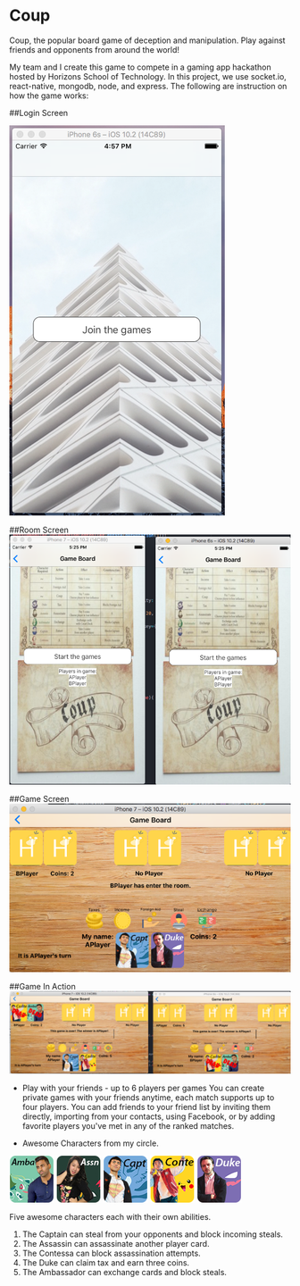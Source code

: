 # Coup
Coup, the popular board game of deception and manipulation. Play against friends and opponents from around the world!

My team and I create this game to compete in a gaming app hackathon hosted by Horizons School of Technology.  In this project, we use socket.io, react-native, mongodb, node, and express. The following are instruction on how the game works:

##Login Screen

![Coup1](https://github.com/TiGaI/Coup/blob/master/Coup1.png "HomePage") 

##Room Screen
![Coup3](https://github.com/TiGaI/Coup/blob/master/coup3.png "HomePage") 

##Game Screen
![alt tag](https://github.com/TiGaI/Coup/blob/master/coup4.png "HomePage")

##Game In Action
![alt tag](https://github.com/TiGaI/Coup/blob/master/coup9.png "HomePage")

- Play with your friends - up to 6 players per games
You can create private games with your friends anytime, each match supports up to four players. You can add friends to your friend list by inviting them directly, importing from your contacts, using Facebook, or by adding favorite players you've met in any of the ranked matches.

- Awesome Characters from my circle.

![alt tag](https://github.com/TiGaI/Coup/blob/master/images/ambassador1.png "HomePage") ![alt tag](https://github.com/TiGaI/Coup/blob/master/images/assassin1.png "HomePage") ![alt tag](https://github.com/TiGaI/Coup/blob/master/images/captain1.png "HomePage") ![alt tag](https://github.com/TiGaI/Coup/blob/master/images/contessa1.png "HomePage") ![alt tag](https://github.com/TiGaI/Coup/blob/master/images/duke1.png "HomePage")

Five awesome characters each with their own abilities. 
1. The Captain can steal from your opponents and block incoming steals. 
2. The Assassin can assassinate another player card. 
3. The Contessa can block assassination attempts. 
4. The Duke can claim tax and earn three coins. 
5. The Ambassador can exchange cards and block steals.
